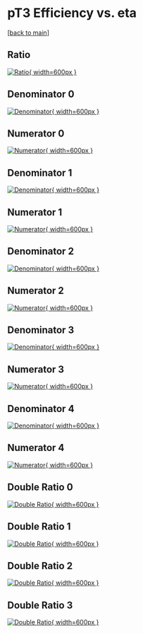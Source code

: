 # pT3 Efficiency vs. eta

[[back to main](./)]



## Ratio

[![Ratio](../mtv/var/pT3_vtr_321_0_eff_eta.png){ width=600px }](../mtv/var/pT3_vtr_321_0_eff_eta.pdf)

## Denominator 0

[![Denominator](../mtv/den/pT3_vtr_321_0_eff_eta_den0.png){ width=600px }](../mtv/den/pT3_vtr_321_0_eff_eta_den0.pdf)

## Numerator 0

[![Numerator](../mtv/num/pT3_vtr_321_0_eff_eta_num0.png){ width=600px }](../mtv/num/pT3_vtr_321_0_eff_eta_num0.pdf)

## Denominator 1

[![Denominator](../mtv/den/pT3_vtr_321_0_eff_eta_den1.png){ width=600px }](../mtv/den/pT3_vtr_321_0_eff_eta_den1.pdf)

## Numerator 1

[![Numerator](../mtv/num/pT3_vtr_321_0_eff_eta_num1.png){ width=600px }](../mtv/num/pT3_vtr_321_0_eff_eta_num1.pdf)

## Denominator 2

[![Denominator](../mtv/den/pT3_vtr_321_0_eff_eta_den2.png){ width=600px }](../mtv/den/pT3_vtr_321_0_eff_eta_den2.pdf)

## Numerator 2

[![Numerator](../mtv/num/pT3_vtr_321_0_eff_eta_num2.png){ width=600px }](../mtv/num/pT3_vtr_321_0_eff_eta_num2.pdf)

## Denominator 3

[![Denominator](../mtv/den/pT3_vtr_321_0_eff_eta_den3.png){ width=600px }](../mtv/den/pT3_vtr_321_0_eff_eta_den3.pdf)

## Numerator 3

[![Numerator](../mtv/num/pT3_vtr_321_0_eff_eta_num3.png){ width=600px }](../mtv/num/pT3_vtr_321_0_eff_eta_num3.pdf)

## Denominator 4

[![Denominator](../mtv/den/pT3_vtr_321_0_eff_eta_den4.png){ width=600px }](../mtv/den/pT3_vtr_321_0_eff_eta_den4.pdf)

## Numerator 4

[![Numerator](../mtv/num/pT3_vtr_321_0_eff_eta_num4.png){ width=600px }](../mtv/num/pT3_vtr_321_0_eff_eta_num4.pdf)

## Double Ratio 0

[![Double Ratio](../mtv/ratio/pT3_vtr_321_0_eff_eta_ratio0.png){ width=600px }](../mtv/ratio/pT3_vtr_321_0_eff_eta_ratio0.pdf)

## Double Ratio 1

[![Double Ratio](../mtv/ratio/pT3_vtr_321_0_eff_eta_ratio1.png){ width=600px }](../mtv/ratio/pT3_vtr_321_0_eff_eta_ratio1.pdf)

## Double Ratio 2

[![Double Ratio](../mtv/ratio/pT3_vtr_321_0_eff_eta_ratio2.png){ width=600px }](../mtv/ratio/pT3_vtr_321_0_eff_eta_ratio2.pdf)

## Double Ratio 3

[![Double Ratio](../mtv/ratio/pT3_vtr_321_0_eff_eta_ratio3.png){ width=600px }](../mtv/ratio/pT3_vtr_321_0_eff_eta_ratio3.pdf)

